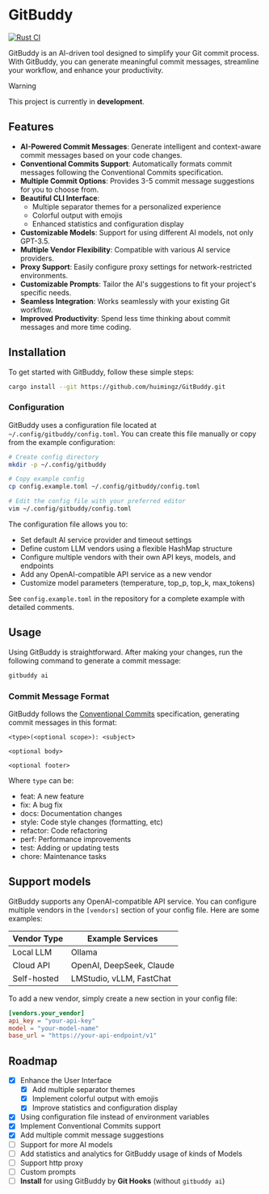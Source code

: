 # GitBuddy

[![Rust CI](https://github.com/fujianbang/GitBuddy/actions/workflows/rust.yaml/badge.svg)](https://github.com/fujianbang/GitBuddy/actions/workflows/rust.yaml)

GitBuddy is an AI-driven tool designed to simplify your Git commit process. With GitBuddy, you can generate meaningful
commit messages, streamline your workflow, and enhance your productivity.

> [!WARNING]
> This project is currently in **development**.

## Features

- **AI-Powered Commit Messages**: Generate intelligent and context-aware commit messages based on your code changes.
- **Conventional Commits Support**: Automatically formats commit messages following the Conventional Commits specification.
- **Multiple Commit Options**: Provides 3-5 commit message suggestions for you to choose from.
- **Beautiful CLI Interface**:
    - Multiple separator themes for a personalized experience
    - Colorful output with emojis
    - Enhanced statistics and configuration display
- **Customizable Models**: Support for using different AI models, not only GPT-3.5.
- **Multiple Vendor Flexibility**: Compatible with various AI service providers.
- **Proxy Support**: Easily configure proxy settings for network-restricted environments.
- **Customizable Prompts**: Tailor the AI's suggestions to fit your project's specific needs.
- **Seamless Integration**: Works seamlessly with your existing Git workflow.
- **Improved Productivity**: Spend less time thinking about commit messages and more time coding.

## Installation

To get started with GitBuddy, follow these simple steps:

```sh
cargo install --git https://github.com/huimingz/GitBuddy.git
```

### Configuration

GitBuddy uses a configuration file located at `~/.config/gitbuddy/config.toml`. You can create this file manually or copy from the example configuration:

```sh
# Create config directory
mkdir -p ~/.config/gitbuddy

# Copy example config
cp config.example.toml ~/.config/gitbuddy/config.toml

# Edit the config file with your preferred editor
vim ~/.config/gitbuddy/config.toml
```

The configuration file allows you to:
- Set default AI service provider and timeout settings
- Define custom LLM vendors using a flexible HashMap structure
- Configure multiple vendors with their own API keys, models, and endpoints
- Add any OpenAI-compatible API service as a new vendor
- Customize model parameters (temperature, top_p, top_k, max_tokens)

See `config.example.toml` in the repository for a complete example with detailed comments.

## Usage

Using GitBuddy is straightforward. After making your changes, run the following command to generate a commit message:

```sh
gitbuddy ai
```

### Commit Message Format

GitBuddy follows the [Conventional Commits](https://www.conventionalcommits.org/) specification, generating commit messages in this format:

```
<type>(<optional scope>): <subject>

<optional body>

<optional footer>
```

Where `type` can be:

- feat: A new feature
- fix: A bug fix
- docs: Documentation changes
- style: Code style changes (formatting, etc)
- refactor: Code refactoring
- perf: Performance improvements
- test: Adding or updating tests
- chore: Maintenance tasks

## Support models

GitBuddy supports any OpenAI-compatible API service. You can configure multiple vendors in the `[vendors]` section of your config file. Here are some examples:

| Vendor Type | Example Services |
|-------------|------------------|
| Local LLM   | Ollama |
| Cloud API   | OpenAI, DeepSeek, Claude |
| Self-hosted | LMStudio, vLLM, FastChat |

To add a new vendor, simply create a new section in your config file:

```toml
[vendors.your_vendor]
api_key = "your-api-key"
model = "your-model-name"
base_url = "https://your-api-endpoint/v1"
```

## Roadmap

- [x] Enhance the User Interface
    - [x] Add multiple separator themes
    - [x] Implement colorful output with emojis
    - [x] Improve statistics and configuration display
- [x] Using configuration file instead of environment variables
- [x] Implement Conventional Commits support
- [x] Add multiple commit message suggestions
- [ ] Support for more AI models
- [ ] Add statistics and analytics for GitBuddy usage of kinds of Models
- [ ] Support http proxy
- [ ] Custom prompts
- [ ] **Install** for using GitBuddy by **Git Hooks** (without `gitbuddy ai`)